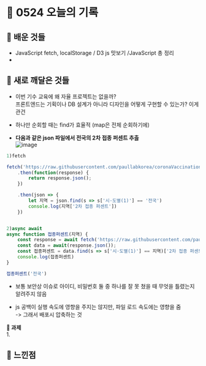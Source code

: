 # 🧸 0524 오늘의 기록
## 💙 배운 것들
* JavaScript fetch, localStorage / D3 js 맛보기 /JavaScript 총 정리
* 
## 💚 새로 깨달은 것들
*  이번 기수 교육에 왜 자율 프로젝트는 없을까?   
프론트엔드는 기획이나 DB 설계가 아니라 디자인을 어떻게 구현할 수 있는가? 이게 관건

* 하나만 순회할 때는 find가 효율적 (map은 전체 순회하기에)

* **다음과 같은 json 파일에서 전국의 2차 접종 퍼센트 추출**   
![image](https://user-images.githubusercontent.com/84116709/170209153-c9ab6cb1-d4e6-4dad-9578-a6775e51f0cc.png)

```js
1)fetch

fetch('https://raw.githubusercontent.com/paullabkorea/coronaVaccinationStatus/main/data/data.json')
    .then(function(response) {
        return response.json();
    })

    .then(json => {
        let 지역 = json.find(s => s['시·도별(1)'] == '전국')
        console.log(지역['2차 접종 퍼센트'])
    })


2)async await
async function 접종퍼센트(지역) {
    const response = await fetch('https://raw.githubusercontent.com/paullabkorea/coronaVaccinationStatus/main/data/data.json');
    const data = await(response.json());
    const 접종퍼센트 = data.find(s => s['시·도별(1)'] == 지역)['2차 접종 퍼센트']
    console.log(접종퍼센트)
}

접종퍼센트('전국')
```

* 보통 보안상 이슈로 아이디, 비밀번호 둘 중 하나를 잘 못 쳤을 때 무엇을 틀렸는지 알려주지 않음


* js 공백이 실행 속도에 영향을 주지는 않지만, 파일 로드 속도에는 영향을 줌   
-> 그래서 배포시 압축하는 것

**📍 과제**   
1.   
 
## 💜 느낀점

